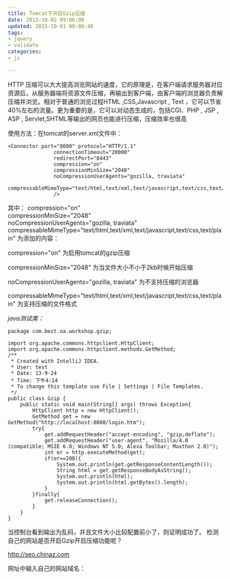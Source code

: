 ```yaml
---
title: Tomcat下开启Gzip压缩
date: 2013-10-02 09:06:00
updated: 2015-10-01 09:08:40
tags: 
- jquery
- validate
categories: 
- js

---
```

HTTP 压缩可以大大提高浏览网站的速度，它的原理是，在客户端请求服务器对应资源后，从服务器端将资源文件压缩，再输出到客户端，由客户端的浏览器负责解压缩并浏览。相对于普通的浏览过程HTML ,CSS,Javascript , Text ，它可以节省40%左右的流量。更为重要的是，它可以对动态生成的，包括CGI、PHP , JSP , ASP , Servlet,SHTML等输出的网页也能进行压缩，压缩效率也很高

使用方法：在tomcat的server.xml文件中：

    <Connector port="8080" protocol="HTTP/1.1"
                   connectionTimeout="20000"
                   redirectPort="8443"
                   compression="on"  
                   compressionMinSize="2048"  
                   noCompressionUserAgents="gozilla, traviata"  
                   compressableMimeType="text/html,text/xml,text/javascript,text/css,text/plain"
                   />

其中：
compression="on"   
  compressionMinSize="2048"   
  noCompressionUserAgents="gozilla, traviata"   
  compressableMimeType="text/html,text/xml,text/javascript,text/css,text/plain" 
为添加的内容：


<!--more-->


compression="on"  为启用tomcat的gzip压缩

 compressionMinSize="2048"   为当文件大小不小于2kb时候开始压缩

 noCompressionUserAgents="gozilla, traviata"   为不支持压缩的浏览器

  compressableMimeType="text/html,text/xml,text/javascript,text/css,text/plain" 为支持压缩的文件格式

*java测试类：*

    package com.best.oa.workshop.gzip;
     
    import org.apache.commons.httpclient.HttpClient;
    import org.apache.commons.httpclient.methods.GetMethod;
    /**
     * Created with IntelliJ IDEA.
     * User: test
     * Date: 13-9-24
     * Time: 下午4:14
     * To change this template use File | Settings | File Templates.
     */
    public class Gzip {
        public static void main(String[] args) throws Exception{
            HttpClient http = new HttpClient();
            GetMethod get = new GetMethod("http://localhost:8080/login.htm");
            try{
                get.addRequestHeader("accept-encoding", "gzip,deflate");
                get.addRequestHeader("user-agent", "Mozilla/4.0 (compatible; MSIE 6.0; Windows NT 5.0; Alexa Toolbar; Maxthon 2.0)");
                int er = http.executeMethod(get);
                if(er==200){
                    System.out.println(get.getResponseContentLength());
                    String html = get.getResponseBodyAsString();
                    System.out.println(html);
                    System.out.println(html.getBytes().length);
                }
            }finally{
                get.releaseConnection();
            }
        }
    }

当控制台看到输出为乱码，并且文件大小比较配置前小了，则证明成功了。
检测自己的网站是否开启Gzip开启压缩功能呢？

http://seo.chinaz.com

网址中输入自己的网站域名：

